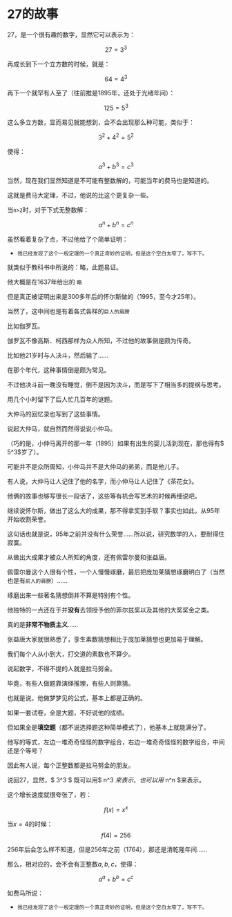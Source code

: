 
# 27的故事  

27，是一个很有趣的数字，显然它可以表示为：  

$$
27=3^3
$$

再成长到下一个立方数的时候，就是：  

$$
64=4^3
$$

再下一个就罕有人至了（往前推是1895年，还处于光绪年间）：  

$$
125=5^3
$$

这么多立方数，显而易见就能想到，会不会出现那么种可能，类似于：  

$$
3^2+4^2=5^2
$$

使得：

$$
a^3+b^3=c^3
$$

当然，现在我们显然知道是不可能有整数解的，可能当年的费马也是知道的。  

这就是费马大定理，不过，他说的比这个更复杂一些。  

当`n>2`时，对于下式无整数解：  

$$
a^n+b^n=c^n
$$

虽然看着复杂了点，不过他给了个简单证明：

+ `我已经发现了这个一般定理的一个真正奇妙的证明，但是这个空白太窄了，写不下。 `

就类似于教科书中所说的：略，此题易证。  

他大概是在1637年给出的 `略`   

但是真正被证明出来是300多年后的怀尔斯做的（1995，至今才25年）。  

当然了，这中间也是有着各式各样的`巨人的肩膀`  

   

  		

比如伽罗瓦。  

伽罗瓦不像高斯、柯西那样为众人所知，不过他的故事倒是颇为传奇。  

比如他21岁时与人决斗，然后输了……  

在那个年代，这种事情倒是颇为常见。  

不过他决斗前一晚没有睡觉，倒不是因为决斗，而是写下了相当多的提纲与思考。  

用几个小时留下了后人忙几百年的谜题。  

大仲马的回忆录也写到了这些事情。  

说起大仲马，就自然而然得说说小仲马。  

（巧的是，小仲马离开的那一年（1895）如果有出生的婴儿活到现在，那也得有$ 5^3$岁了）。  

可能并不是众所周知，小仲马并不是大仲马的弟弟，而是他儿子。  

有人说，大仲马让人记住了他的名字，而小仲马让人记住了《茶花女》。  

他俩的故事也够写很长一段话了，这些等有机会写艺术的时候再细说吧。  

继续说怀尔斯，做出了这么大的成果，那不得拿奖到手软？事实也如此，从95年开始收割荣誉。

这句话也就是说，95年之前并没有什么荣誉……所以说，研究数学的人，要耐得住寂寞。

从做出大成果才被众人所知的角度，还有佩雷尔曼和张益唐。

佩雷尔曼这个人很有个性，一个人慢慢琢磨，最后把庞加莱猜想琢磨明白了（当然也是有`前人的肩膀`）……

琢磨出来一些著名猜想倒并不算是特别有个性。

他独特的一点还在于并**没有**去领授予他的菲尔兹奖以及其他的大奖奖金之类。

真的是**非常不物质主义**……

张益唐大家就很熟悉了，孪生素数猜想相比于庞加莱猜想也更加易于理解。

我们每个人从小到大，打交道的素数也不算少。

说起数字，不得不提的人就是拉马努金。

毕竟，有些人做题靠演绎推理，有些人则靠猜。

也就是说，他做梦梦见的公式，基本上都是正确的。

如果一套试卷，全是大题，不好说他的成绩。

但如果全是**填空题**（都不说选择题这种简单模式了），他基本上就能满分了。

他写的等式，左边一堆奇奇怪怪的数字组合，右边一堆奇奇怪怪的数字组合，中间还是个等号？

因此有人说，每个正整数都是拉马努金的朋友。

			
        
  
说回27，显然，$ 3^3 $ 既可以用$ n^3 $来表示，也可以用$ n^n $来表示。

这个增长速度就很夸张了，若：

$$
f(x)=x^x
$$

当$x=4$的时候：$$f(4)=256$$ 

256年后会怎么样不知道，但是256年之前（1764），那还是清乾隆年间……

那么，相对应的，会不会有正整数$a, b, c$，使得：

$$
a^a+b^b=c^c
$$

如费马所说：

+ `我已经发现了这个一般定理的一个真正奇妙的证明，但是这个空白太窄了，写不下。 `
